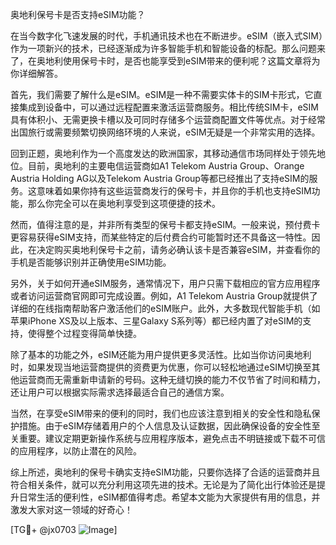 奥地利保号卡是否支持eSIM功能？

在当今数字化飞速发展的时代，手机通讯技术也在不断进步。eSIM（嵌入式SIM）作为一项新兴的技术，已经逐渐成为许多智能手机和智能设备的标配。那么问题来了，在奥地利使用保号卡时，是否也能享受到eSIM带来的便利呢？这篇文章将为你详细解答。

首先，我们需要了解什么是eSIM。eSIM是一种不需要实体卡的SIM卡形式，它直接集成到设备中，可以通过远程配置来激活运营商服务。相比传统SIM卡，eSIM具有体积小、无需更换卡槽以及可同时存储多个运营商配置文件等优点。对于经常出国旅行或需要频繁切换网络环境的人来说，eSIM无疑是一个非常实用的选择。

回到正题，奥地利作为一个高度发达的欧洲国家，其移动通信市场同样处于领先地位。目前，奥地利的主要电信运营商如A1 Telekom Austria Group、Orange Austria Holding AG以及Telekom Austria Group等都已经推出了支持eSIM的服务。这意味着如果你持有这些运营商发行的保号卡，并且你的手机也支持eSIM功能，那么你完全可以在奥地利享受到这项便捷的技术。

然而，值得注意的是，并非所有类型的保号卡都支持eSIM。一般来说，预付费卡更容易获得eSIM支持，而某些特定的后付费合约可能暂时还不具备这一特性。因此，在决定购买奥地利保号卡之前，请务必确认该卡是否兼容eSIM，并查看你的手机是否能够识别并正确使用eSIM功能。

另外，关于如何开通eSIM服务，通常情况下，用户只需下载相应的官方应用程序或者访问运营商官网即可完成设置。例如，A1 Telekom Austria Group就提供了详细的在线指南帮助客户激活他们的eSIM账户。此外，大多数现代智能手机（如苹果iPhone XS及以上版本、三星Galaxy S系列等）都已经内置了对eSIM的支持，使得整个过程变得简单快捷。

除了基本的功能之外，eSIM还能为用户提供更多灵活性。比如当你访问奥地利时，如果发现当地运营商提供的资费更为优惠，你可以轻松地通过eSIM切换至其他运营商而无需重新申请新的号码。这种无缝切换的能力不仅节省了时间和精力，还让用户可以根据实际需求选择最适合自己的通信方案。

当然，在享受eSIM带来的便利的同时，我们也应该注意到相关的安全性和隐私保护措施。由于eSIM存储着用户的个人信息及认证数据，因此确保设备的安全性至关重要。建议定期更新操作系统与应用程序版本，避免点击不明链接或下载不可信的应用程序，以防止潜在的风险。

综上所述，奥地利的保号卡确实支持eSIM功能，只要你选择了合适的运营商并且符合相关条件，就可以充分利用这项先进的技术。无论是为了简化出行体验还是提升日常生活的便利性，eSIM都值得考虑。希望本文能为大家提供有用的信息，并激发大家对这一领域的好奇心！

[TG💪+ @jx0703 ![Image](https://github.com/user-attachments/assets/dbca1d08-cadb-493c-b0ec-ad6f7a83f270)]